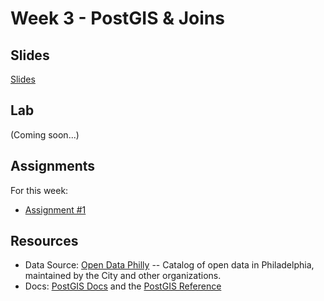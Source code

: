 # Week 3 - PostGIS & Joins

## Slides
[Slides](https://docs.google.com/presentation/d/13kPy0e_RIabRncyzA2YopdbQM4r4DeZy03cgwvw-IKE/edit?usp=sharing)

## Lab

(Coming soon...)

## Assignments

For this week:
* [Assignment #1](https://github.com/musa-509-fall-2021/assignment-01-intro-to-geographic-queries)

## Resources
* Data Source: [Open Data Philly](https://opendataphilly.org/) -- Catalog of open data in Philadelphia, maintained by the City and other organizations.
* Docs: [PostGIS Docs](https://postgis.net/docs/) and the [PostGIS Reference](https://postgis.net/docs/reference.html)
